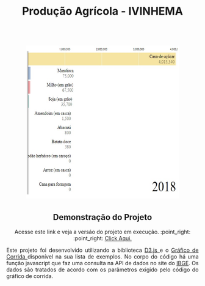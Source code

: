 <h1 align="center">Produção Agrícola - IVINHEMA</h1>

<h1 align="center">
  <br>
  <img src="img/printGrafico.jpg" alt="Grafico Corrida" height="400" width="400">
  <br>
</h1>
  
<h2 align="center">Demonstração do Projeto</h2>
<p align="center"> Acesse este link e veja a versáo do projeto em execução. :point_right: :point_right: <a href="https://grafico-corrida-ivinhema-producao-agricola-g9ju4t5xk-rtmoresco.vercel.app/">Click Aqui. </a> </p>



<p align="justify"> Este projeto foi desenvolvido utilizando a biblioteca <a href="https://d3js.org/"> D3.js </a> e o <a href="https://observablehq.com/@d3/gallery"> Gráfico de Corrida </a> disponível na sua lista de exemplos.
No corpo do código há uma função javascript que faz uma consulta na API de dados no site do <a href="https://servicodados.ibge.gov.br/api/docs/agregados?versao=3#api-acervo"> IBGE</a>. Os dados são tratados de acordo com os parâmetros exigido pelo código do gráfico de corrida. </p>




